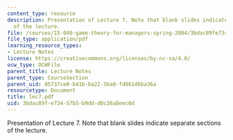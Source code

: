 ```yaml
---
content_type: resource
description: Presentation of Lecture 7. Note that blank slides indicate separate sections
  of the lecture.
file: /courses/15-040-game-theory-for-managers-spring-2004/3bdac89fe73457b5b9ddd0c26a8eec6d_lec7.pdf
file_type: application/pdf
learning_resource_types:
- Lecture Notes
license: https://creativecommons.org/licenses/by-nc-sa/4.0/
ocw_type: OCWFile
parent_title: Lecture Notes
parent_type: CourseSection
parent_uid: 05737ce0-b41b-ba22-5ba8-fd861d6ba36a
resourcetype: Document
title: lec7.pdf
uid: 3bdac89f-e734-57b5-b9dd-d0c26a8eec6d
---
```

Presentation of Lecture 7. Note that blank slides indicate separate sections of the lecture.